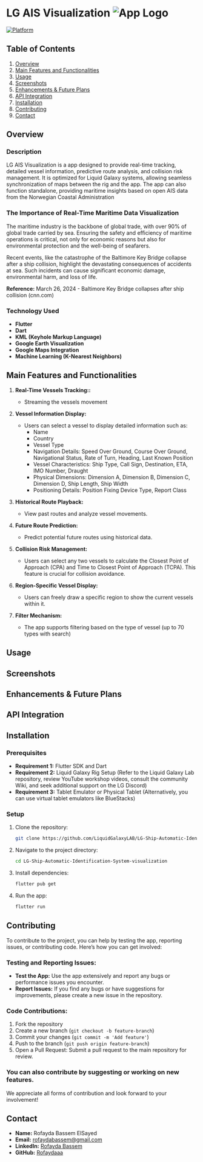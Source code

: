 # **LG AIS Visualization** ![App Logo](https://raw.githubusercontent.com/LiquidGalaxyLAB/LG-Ship-Automatic-Identification-System-visualization/main/assets/img/full_logos.png/app_logo_noname.png)

[![Platform](https://img.shields.io/badge/platform-Android%20|%20Tablet-lightgrey)](https://github.com/username/repository)


## **Table of Contents**

1. [Overview](#overview)
2. [Main Features and Functionalities](#main-features-and-functionalities)
3. [Usage](#usage)
4. [Screenshots](#screenshots)
5. [Enhancements & Future Plans](#enhancements--future-plans)
6. [API Integration](#api-integration)
7. [Installation](#installation)
8. [Contributing](#contributing)
9. [Contact](#contact)

## **Overview**

### **Description**
LG AIS Visualization is a app designed to provide real-time tracking, detailed vessel information, predictive route analysis, and collision risk management. It is optimized for Liquid Galaxy systems, allowing seamless synchronization of maps between the rig and the app. The app can also function standalone, providing maritime insights based on open AIS data from the Norwegian Coastal Administration

### The Importance of Real-Time Maritime Data Visualization

The maritime industry is the backbone of global trade, with over 90% of global trade carried by sea. Ensuring the safety and efficiency of maritime operations is critical, not only for economic reasons but also for environmental protection and the well-being of seafarers.

Recent events, like the catastrophe of the Baltimore Key Bridge collapse after a ship collision, highlight the devastating consequences of accidents at sea. Such incidents can cause significant economic damage, environmental harm, and loss of life.

**Reference:** March 26, 2024 - Baltimore Key Bridge collapses after ship collision (cnn.com)

### **Technology Used**
- **Flutter**
- **Dart**
- **KML (Keyhole Markup Language)**
- **Google Earth Visualization**
- **Google Maps Integration**
- **Machine Learning (K-Nearest Neighbors)**

## Main Features and Functionalities

1. **Real-Time Vessels Tracking::**
   - Streaming the vessels movement 

2. **Vessel Information Display:** 
   - Users can select a vessel to display detailed information such as:
     - Name
     - Country
     - Vessel Type
     - Navigation Details: Speed Over Ground, Course Over Ground, Navigational Status, Rate of Turn, Heading, Last Known Position
     - Vessel Characteristics: Ship Type, Call Sign, Destination, ETA, IMO Number, Draught
     - Physical Dimensions: Dimension A, Dimension B, Dimension C, Dimension D, Ship Length, Ship Width
     - Positioning Details: Position Fixing Device Type, Report Class

3. **Historical Route Playback:** 
   - View past routes and analyze vessel movements.

4. **Future Route Prediction:** 
   - Predict potential future routes using historical data.

5. **Collision Risk Management:** 
   - Users can select any two vessels to calculate the Closest Point of Approach (CPA) and Time to Closest Point of Approach (TCPA). This feature is crucial for collision avoidance.

6. **Region-Specific Vessel Display:** 
   - Users can freely draw a specific region to show the current vessels within it.

7. **Filter Mechanism:** 
   - The app supports filtering based on the type of vessel (up to 70 types with search)

## **Usage**



## **Screenshots**


## **Enhancements & Future Plans**


## **API Integration**

## **Installation**

### **Prerequisites**
- **Requirement 1:** Flutter SDK and Dart
- **Requirement 2:** Liquid Galaxy Rig Setup (Refer to the Liquid Galaxy Lab repository, review YouTube workshop videos, consult the community Wiki, and seek additional support on the LG Discord)
- **Requirement 3:** Tablet Emulator or Physical Tablet (Alternatively, you can use virtual tablet emulators like BlueStacks)

### **Setup**
1. Clone the repository:
    ```bash
    git clone https://github.com/LiquidGalaxyLAB/LG-Ship-Automatic-Identification-System-visualization
    ```
2. Navigate to the project directory:
    ```bash
    cd LG-Ship-Automatic-Identification-System-visualization
    ```
3. Install dependencies:
    ```bash
    flutter pub get
    ```
4. Run the app:
    ```bash
    flutter run
    ```


## **Contributing**

To contribute to the project, you can help by testing the app, reporting issues, or contributing code. Here’s how you can get involved:

### Testing and Reporting Issues:
- **Test the App:** Use the app extensively and report any bugs or performance issues you encounter.
- **Report Issues:** If you find any bugs or have suggestions for improvements, please create a new issue in the repository.

### Code Contributions:
1. Fork the repository
2. Create a new branch (`git checkout -b feature-branch`)
3. Commit your changes (`git commit -m 'Add feature'`)
4. Push to the branch (`git push origin feature-branch`)
5. Open a Pull Request: Submit a pull request to the main repository for review.

### You can also contribute by suggesting or working on new features.

We appreciate all forms of contribution and look forward to your involvement!

## **Contact**
- **Name:** Rofayda Bassem ElSayed
- **Email:** rofaydabassem@gmail.com
- **LinkedIn:** [Rofayda Bassem](https://www.linkedin.com/in/rofayda-bassem-03363b1a9/)
- **GitHub:** [Rofaydaaa](https://github.com/rofaydaaa)
